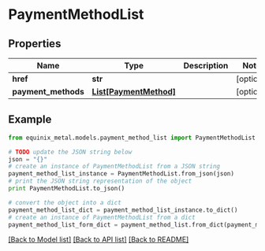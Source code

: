 # PaymentMethodList


## Properties
Name | Type | Description | Notes
------------ | ------------- | ------------- | -------------
**href** | **str** |  | [optional] 
**payment_methods** | [**List[PaymentMethod]**](PaymentMethod.md) |  | [optional] 

## Example

```python
from equinix_metal.models.payment_method_list import PaymentMethodList

# TODO update the JSON string below
json = "{}"
# create an instance of PaymentMethodList from a JSON string
payment_method_list_instance = PaymentMethodList.from_json(json)
# print the JSON string representation of the object
print PaymentMethodList.to_json()

# convert the object into a dict
payment_method_list_dict = payment_method_list_instance.to_dict()
# create an instance of PaymentMethodList from a dict
payment_method_list_form_dict = payment_method_list.from_dict(payment_method_list_dict)
```
[[Back to Model list]](../README.md#documentation-for-models) [[Back to API list]](../README.md#documentation-for-api-endpoints) [[Back to README]](../README.md)


